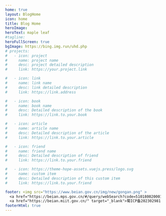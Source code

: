 ```yaml
---
home: true
layout: BlogHome
icon: home
title: Blog Home
heroImage:
heroText: maple leaf
#tagline:
heroFullScreen: true
bgImage: https://bing.img.run/uhd.php
# projects:
#   - icon: project
#     name: project name
#     desc: project detailed description
#     link: https://your.project.link

#   - icon: link
#     name: link name
#     desc: link detailed description
#     link: https://link.address

#   - icon: book
#     name: book name
#     desc: Detailed description of the book
#     link: https://link.to.your.book

#   - icon: article
#     name: article name
#     desc: Detailed description of the article
#     link: https://link.to.your.article

#   - icon: friend
#     name: friend name
#     desc: Detailed description of friend
#     link: https://link.to.your.friend

#   - icon: https://theme-hope-assets.vuejs.press/logo.svg
#     name: custom item
#     desc: Detailed description of this custom item
#     link: https://link.to.your.friend

footer: <img src="https://www.beian.gov.cn/img/new/gongan.png" >
  <a href="https://beian.mps.gov.cn/#/query/webSearch?code=51018002000145" target="_blank" >川公网安备51018002000145</a></br>
  <a href="https://beian.miit.gov.cn/" target="_blank">蜀ICP备2023029817号-1</a>
footerHtml: true
---
```


<!--
This is a blog home page demo.

To use this layout, you should set both `layout: BlogHome` and `home: true` in the page front matter.

For related configuration docs, please see [blog homepage](https://theme-hope.vuejs.press/guide/blog/home.html). -->
